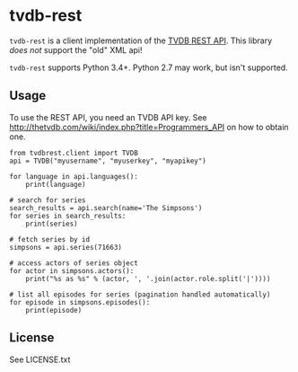 # tvdb-rest

`tvdb-rest` is a client implementation of the [TVDB REST API](https://api.thetvdb.com/swagger). This library *does not* support the "old" XML api!

`tvdb-rest` supports Python 3.4+. Python 2.7 may work, but isn't supported.

## Usage

To use the REST API, you need an TVDB API key. See http://thetvdb.com/wiki/index.php?title=Programmers_API on how to obtain one. 

	from tvdbrest.client import TVDB
	api = TVDB("myusername", "myuserkey", "myapikey")

	for language in api.languages():
		print(language)

	# search for series
	search_results = api.search(name='The Simpsons')
	for series in search_results:
		print(series)

	# fetch series by id
	simpsons = api.series(71663)

	# access actors of series object
	for actor in simpsons.actors():
		print("%s as %s" % (actor, ', '.join(actor.role.split('|'))))

	# list all episodes for series (pagination handled automatically)
	for episode in simpsons.episodes():
		print(episode)

	


## License

See LICENSE.txt
